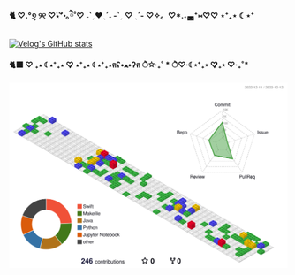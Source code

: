 #### 🐈 ♡.°୭̥ ୨୧ ♡⃛⋆⁺॰｡ཻ˚♡ ˗ˋˏ❤︎ˎˊ˗  -ˋˏ ♡ ˎˊ-  ♡✧。♡*.˖◛⁺⑅♡♡ ⋆⁺₊⋆ ☾⋆⁺

[![Velog's GitHub stats](https://velog-readme-stats.vercel.app/api?name=haansohee)](https://velog.io/@haansohee)

#### 🐈‍⬛ ♡ ₊⋆ ☾⋆⁺₊⋆ ♡̷̷̷ ⋆⁺₊⋆ ☾⋆⁺₊⋆ฅʕ•ﻌ•ʔฅ ੈ✩‧₊˚ * ੈ♡‧☾⋆⁺₊⋆ ♡̷̷̷₊⋆ ♡‧₊˚*

![](./profile-3d-contrib/profile-gitblock.svg)

<!-- [![Anurag's GitHub stats](https://github-readme-stats.vercel.app/api?username=haansohee)](https://github.com/haansohee/github-readme-stats)  -->

<!-- ### Hi there 👋 -->

<!--
**haansohee/haansohee** is a ✨ _special_ ✨ repository because its `README.md` (this file) appears on your GitHub profile.

Here are some ideas to get you started:

- 🔭 I’m currently working on ...
- 🌱 I’m currently learning ...
- 👯 I’m looking to collaborate on ...
- 🤔 I’m looking for help with ...
- 💬 Ask me about ...
- 📫 How to reach me: ...
- 😄 Pronouns: ...
- ⚡ Fun fact: ...
-->
